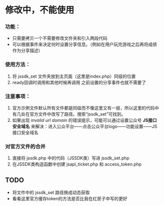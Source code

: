 # 修改中，不能使用

### 功能：
* 只需要拷贝一个不需要修改文件夹和引入两段代码
* 可以根据事件来决定何时设置分享信息。（例如在用户玩完游戏之后再将成绩作为分享描述）

### 使用方法：
1. 将 jssdk_set 文件夹放到主页面（这里是index.php）同级的位置
2. ready回调时调用和其他时候再调用  之前设置的分享事件也就不需要了

### 注意事项：
1. 官方示例文件默认所有文件都是同级而不像这里又有一层，所以这里的代码中有几处在官方文件中改写了路径。搜索“jssdk_set”可找到。
2. 如果出现 *invalid url domain* 的错误提示，可能可以通过设置公众号 **JS接口安全域名** 来解决：进入公众平台——点击公众平台logo——功能设置——JS接口安全域名 

### 对官方文件的合并
1. 直接将 jssdk.php 中的代码（JSSDK类）写进 jssdk_set.php
2. 在JSSDK类构造函数中创建 jsapi_ticket.php 和 access_token.php


## TODO
* 将文件中的 jssdk_set 路径换成动态获取
* 看看这里官方缓存token的方法是否比我在红房子中写的更好
